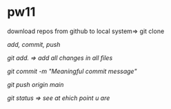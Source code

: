 # pw11
download repos from github to local system=>
git clone<address>



add, commit, push

git add. => add all changes in all files

git commit -m "Meaningful commit message"

git push origin main

git status => see at ehich point u are